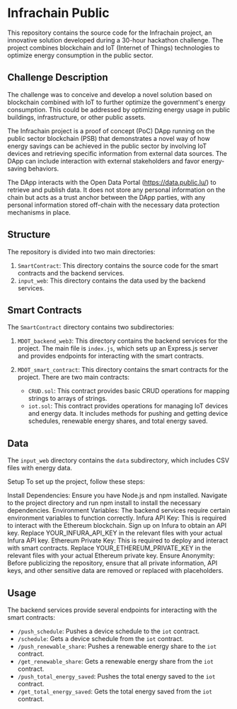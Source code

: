 # Infrachain Public

This repository contains the source code for the Infrachain project, an innovative solution developed during a 30-hour hackathon challenge. The project combines blockchain and IoT (Internet of Things) technologies to optimize energy consumption in the public sector.

## Challenge Description

The challenge was to conceive and develop a novel solution based on blockchain combined with IoT to further optimize the government's energy consumption. This could be addressed by optimizing energy usage in public buildings, infrastructure, or other public assets.

The Infrachain project is a proof of concept (PoC) DApp running on the public sector blockchain (PSB) that demonstrates a novel way of how energy savings can be achieved in the public sector by involving IoT devices and retrieving specific information from external data sources. The DApp can include interaction with external stakeholders and favor energy-saving behaviors.

The DApp interacts with the Open Data Portal (https://data.public.lu/) to retrieve and publish data. It does not store any personal information on the chain but acts as a trust anchor between the DApp parties, with any personal information stored off-chain with the necessary data protection mechanisms in place.

## Structure

The repository is divided into two main directories:

1. `SmartContract`: This directory contains the source code for the smart contracts and the backend services.
2. `input_web`: This directory contains the data used by the backend services.

## Smart Contracts

The `SmartContract` directory contains two subdirectories:

1. `MDOT_backend_web3`: This directory contains the backend services for the project. The main file is `index.js`, which sets up an Express.js server and provides endpoints for interacting with the smart contracts.

2. `MDOT_smart_contract`: This directory contains the smart contracts for the project. There are two main contracts:

   - `CRUD.sol`: This contract provides basic CRUD operations for mapping strings to arrays of strings.
   - `iot.sol`: This contract provides operations for managing IoT devices and energy data. It includes methods for pushing and getting device schedules, renewable energy shares, and total energy saved.

## Data

The `input_web` directory contains the `data` subdirectory, which includes CSV files with energy data.

Setup
To set up the project, follow these steps:

Install Dependencies: Ensure you have Node.js and npm installed. Navigate to the project directory and run npm install to install the necessary dependencies.
Environment Variables: The backend services require certain environment variables to function correctly.
Infura API Key: This is required to interact with the Ethereum blockchain. Sign up on Infura to obtain an API key. Replace YOUR_INFURA_API_KEY in the relevant files with your actual Infura API key.
Ethereum Private Key: This is required to deploy and interact with smart contracts. Replace YOUR_ETHEREUM_PRIVATE_KEY in the relevant files with your actual Ethereum private key.
Ensure Anonymity: Before publicizing the repository, ensure that all private information, API keys, and other sensitive data are removed or replaced with placeholders.

## Usage

The backend services provide several endpoints for interacting with the smart contracts:

- `/push_schedule`: Pushes a device schedule to the `iot` contract.
- `/schedule`: Gets a device schedule from the `iot` contract.
- `/push_renewable_share`: Pushes a renewable energy share to the `iot` contract.
- `/get_renewable_share`: Gets a renewable energy share from the `iot` contract.
- `/push_total_energy_saved`: Pushes the total energy saved to the `iot` contract.
- `/get_total_energy_saved`: Gets the total energy saved from the `iot` contract.
